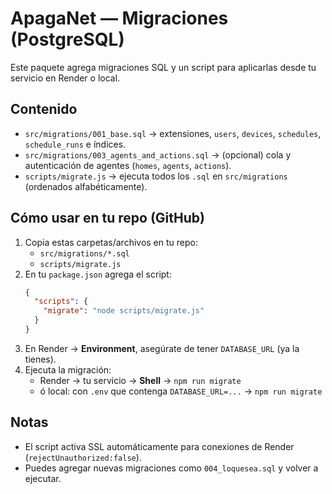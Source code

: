 # ApagaNet — Migraciones (PostgreSQL)

Este paquete agrega migraciones SQL y un script para aplicarlas desde tu servicio en Render o local.

## Contenido
- `src/migrations/001_base.sql` → extensiones, `users`, `devices`, `schedules`, `schedule_runs` e índices.
- `src/migrations/003_agents_and_actions.sql` → (opcional) cola y autenticación de agentes (`homes`, `agents`, `actions`).
- `scripts/migrate.js` → ejecuta todos los `.sql` en `src/migrations` (ordenados alfabéticamente).

## Cómo usar en tu repo (GitHub)
1. Copia estas carpetas/archivos en tu repo:
   - `src/migrations/*.sql`
   - `scripts/migrate.js`
2. En tu `package.json` agrega el script:
   ```json
   {
     "scripts": {
       "migrate": "node scripts/migrate.js"
     }
   }
   ```
3. En Render → **Environment**, asegúrate de tener `DATABASE_URL` (ya la tienes).
4. Ejecuta la migración:
   - Render → tu servicio → **Shell** → `npm run migrate`
   - ó local: con `.env` que contenga `DATABASE_URL=...` → `npm run migrate`

## Notas
- El script activa SSL automáticamente para conexiones de Render (`rejectUnauthorized:false`).
- Puedes agregar nuevas migraciones como `004_loquesea.sql` y volver a ejecutar.
